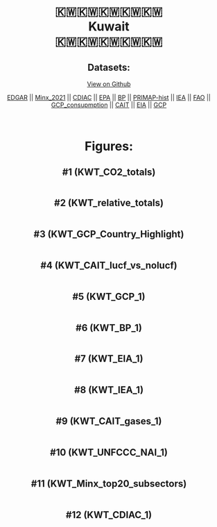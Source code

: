 
<center>
<h1 align="center">
🇰🇼🇰🇼🇰🇼🇰🇼🇰🇼
<br>
Kuwait
<br>
🇰🇼🇰🇼🇰🇼🇰🇼🇰🇼
</h1>
<h2>Datasets:</h2>
<p><a href="https://github.com/dquintani/GreenhouseData/tree/master/country_data/KWT_Kuwait/data">View on Github</a>
<br></p><p><a href="data/KWT_EDGAR.csv">EDGAR</a> || <a href="data/KWT_Minx_2021.csv">Minx_2021</a> || <a href="data/KWT_CDIAC.csv">CDIAC</a> || <a href="data/KWT_EPA.csv">EPA</a> || <a href="data/KWT_BP.csv">BP</a> || <a href="data/KWT_PRIMAP-hist.csv">PRIMAP-hist</a> || <a href="data/KWT_IEA.csv">IEA</a> || <a href="data/KWT_FAO.csv">FAO</a> || <a href="data/KWT_GCP_consupmption.csv">GCP_consupmption</a> || <a href="data/KWT_CAIT.csv">CAIT</a> || <a href="data/KWT_EIA.csv">EIA</a> || <a href="data/KWT_GCP.csv">GCP</a></p><p><br></p>
<h1>Figures:</h1><h2>#1 (KWT_CO2_totals)</h2>
<p><img alt="" src="figures/KWT_CO2_totals.png" /></p><h2>#2 (KWT_relative_totals)</h2>
<p><img alt="" src="figures/KWT_relative_totals.png" /></p><h2>#3 (KWT_GCP_Country_Highlight)</h2>
<p><img alt="" src="figures/KWT_GCP_Country_Highlight.png" /></p><h2>#4 (KWT_CAIT_lucf_vs_nolucf)</h2>
<p><img alt="" src="figures/KWT_CAIT_lucf_vs_nolucf.png" /></p><h2>#5 (KWT_GCP_1)</h2>
<p><img alt="" src="figures/KWT_GCP_1.png" /></p><h2>#6 (KWT_BP_1)</h2>
<p><img alt="" src="figures/KWT_BP_1.png" /></p><h2>#7 (KWT_EIA_1)</h2>
<p><img alt="" src="figures/KWT_EIA_1.png" /></p><h2>#8 (KWT_IEA_1)</h2>
<p><img alt="" src="figures/KWT_IEA_1.png" /></p><h2>#9 (KWT_CAIT_gases_1)</h2>
<p><img alt="" src="figures/KWT_CAIT_gases_1.png" /></p><h2>#10 (KWT_UNFCCC_NAI_1)</h2>
<p><img alt="" src="figures/KWT_UNFCCC_NAI_1.png" /></p><h2>#11 (KWT_Minx_top20_subsectors)</h2>
<p><img alt="" src="figures/KWT_Minx_top20_subsectors.png" /></p><h2>#12 (KWT_CDIAC_1)</h2>
<p><img alt="" src="figures/KWT_CDIAC_1.png" /></p>